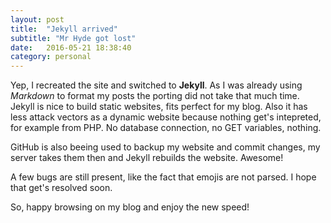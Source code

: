 ```yaml
---
layout: post
title:  "Jekyll arrived"
subtitle: "Mr Hyde got lost"
date:   2016-05-21 18:38:40
category: personal
---
```

Yep, I recreated the site and switched to **Jekyll**. As I was already using *Markdown* to format my posts the porting did not take that much time. Jekyll is nice to build static websites, fits perfect for my blog.
Also it has less attack vectors as a dynamic website because nothing get's intepreted, for example from PHP. No database connection, no GET variables, nothing.

GitHub is also beeing used to backup my website and commit changes, my server takes them then and Jekyll rebuilds the website. Awesome!

A few bugs are still present, like the fact that emojis are not parsed. I hope that get's resolved soon.

So, happy browsing on my blog and enjoy the new speed!